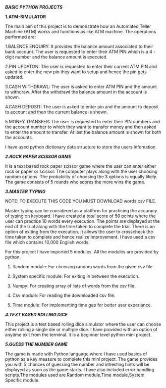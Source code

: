*****BASIC PYTHON PROJECTS*****

******1.ATM-SIMULATOR******


The main aim of this project is to demonstrate how an Automated Teller Machine (ATM) works and functions as like ATM machine.
The operations performed are:



1.BALENCE ENQUIRY:
               It provides the balance amount associated to their bank account. The user is requested to enter their ATM PIN which is a 4 - digit number and the balance amount is executed.  


2.PIN UPDATON:
              The user is requested to enter their current ATM PIN and asked to enter the new pin they want to setup and hence the pin gets updated.


3.CASH WITHDRAWL:
              The user is asked to enter ATM PIN and the amount to withdraw. After the withdrawl the balance amount in the account is shown.


4.CASH DEPOSIT:
              The user is asked to enter pin and the amount to deposit to account and then the current balance is shown.


5.MONEY TRANSFER:
              The user is requested to enter their PIN numbers and the account number to which they want to transfer money and then  asked to enter the amount to transfer. At last the balance amount is shown for both the accounts.

I have used python dictionary data structure to store the users infomation.

*****2.ROCK PAPER SCISSOR GAME*****


It is a text based rock paper scissor game where the user can enter either rock or paper or scissor. The computer plays along with the user choosing random options. The probability of choosing the 3 options is equally likely. The game consists of 5 rounds who scores the more wins the game.


*****3.MASTER TYPING*****

NOTE: TO EXECUTE THIS CODE YOU MUST DOWNLOAD words.csv FILE.

Master typing can be considered as a platform for practicing the accuracy of typing on keyboard. I have created a total score of 50 points where the user can practice 10 words every execution. The points are displayed at the end of the trial along with the time taken to complete the trial. There is an option of exiting from the execution.
It allows the user to crosscheck the time taken to complete and hence realize improvement. I have used a csv file which contains 10,000 English words. 


For this project I have imported 5 modules. All the modules are provided by python. 

1.	Random module: For choosing random words from the given csv file.

2.	System specific module: For exiting in between the execution.

3.	Numpy: For creating array of lists of words from the csv file.

4.	Csv module: For reading the dowmloaded csv file.

5.	Time module: For implementing time gap for better user experiance. 


*****4.TEXT BASED ROLLING DICE*****

This project is a text based rolling dice simulator where the user can choose either rolling a single die or multiple dice. I have provided with an option of anytime exit from the terminal. It is a beginner level python mini project.

*****5.GUESS THE NUMBER GAME*****

The game is made with Python language,where I have used basics of python as a key measure to complete this mini project.
The game provides you with 5 chances of guessing the number and intresting hints will be displayed as soon as the game starts.
I have also included error handling scripts.The modules used are Random module,Time module,System Specific module.

